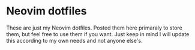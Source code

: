 # Neovim dotfiles

These are just my Neovim dotfiles. Posted them here primaraly to store them,
but feel free to use them if you want. Just keep in mind I will update this
according to my own needs and not anyone else's.

